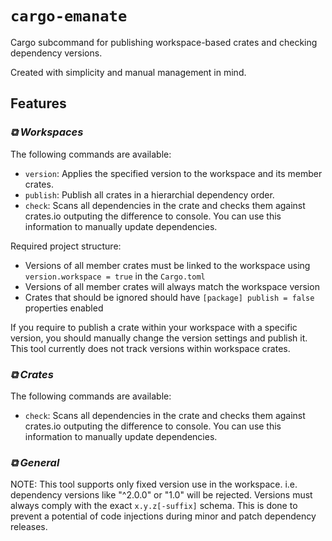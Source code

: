 `cargo-emanate`
===============

Cargo subcommand for publishing workspace-based crates and checking dependency versions.

Created with simplicity and manual management in mind.

## Features

### *⧉ Workspaces*
The following commands are available:
- `version`: Applies the specified version to the workspace and its member crates.
- `publish`: Publish all crates in a hierarchial dependency order.
- `check`: Scans all dependencies in the crate and checks them against crates.io outputing the difference to console. You can use this information to manually update dependencies.

Required project structure:
- Versions of all member crates must be linked to the workspace using `version.workspace = true` in the `Cargo.toml`
- Versions of all member crates will always match the workspace version
- Crates that should be ignored should have `[package] publish = false` properties enabled

If you require to publish a crate within your workspace with a specific version, you should manually change the version settings and publish it. This tool currently does not track versions within workspace crates.

### *⧉ Crates*
The following commands are available:
- `check`: Scans all dependencies in the crate and checks them against crates.io outputing the difference to console. You can use this information to manually update dependencies.

### *⧉ General*
NOTE: This tool supports only fixed version use in the workspace. i.e. dependency versions like "^2.0.0" or "1.0" will be rejected.  Versions must always comply with the exact `x.y.z[-suffix]` schema. This is done to prevent a potential of code injections during minor and patch dependency releases.

